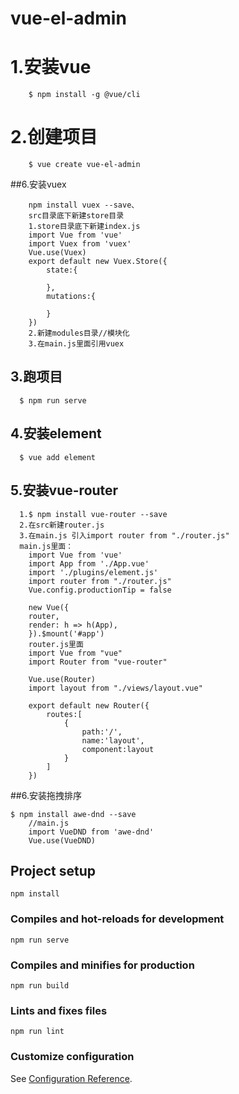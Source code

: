# vue-el-admin

# 1.安装vue  
```shell
	$ npm install -g @vue/cli
````
# 2.创建项目
```shell
	$ vue create vue-el-admin
```
##6.安装vuex
```
	npm install vuex --save、
	src目录底下新建store目录
	1.store目录底下新建index.js
	import Vue from 'vue'
	import Vuex from 'vuex'
	Vue.use(Vuex)
	export default new Vuex.Store({
		state:{
			
		},
		mutations:{
			
		}
	})
	2.新建modules目录//模块化
	3.在main.js里面引用vuex
```
## 3.跑项目
```shell
  $ npm run serve
```
## 4.安装element
```
  $ vue add element
```
## 5.安装vue-router
```
  1.$ npm install vue-router --save
  2.在src新建router.js
  3.在main.js 引入import router from "./router.js"
  main.js里面：
	import Vue from 'vue'
	import App from './App.vue'
	import './plugins/element.js'
	import router from "./router.js"
	Vue.config.productionTip = false

	new Vue({
	router,
	render: h => h(App),
	}).$mount('#app')
	router.js里面
	import Vue from "vue"
	import Router from "vue-router"

	Vue.use(Router)
	import layout from "./views/layout.vue"

	export default new Router({
		routes:[
			{
				path:'/',
				name:'layout',
				component:layout
			}
		]
	})
```
##6.安装拖拽排序
```
$ npm install awe-dnd --save
	//main.js
	import VueDND from 'awe-dnd'
	Vue.use(VueDND)
```
## Project setup
```
npm install
```

### Compiles and hot-reloads for development
```
npm run serve
```

### Compiles and minifies for production
```
npm run build
```

### Lints and fixes files
```
npm run lint
```

### Customize configuration
See [Configuration Reference](https://cli.vuejs.org/config/).
